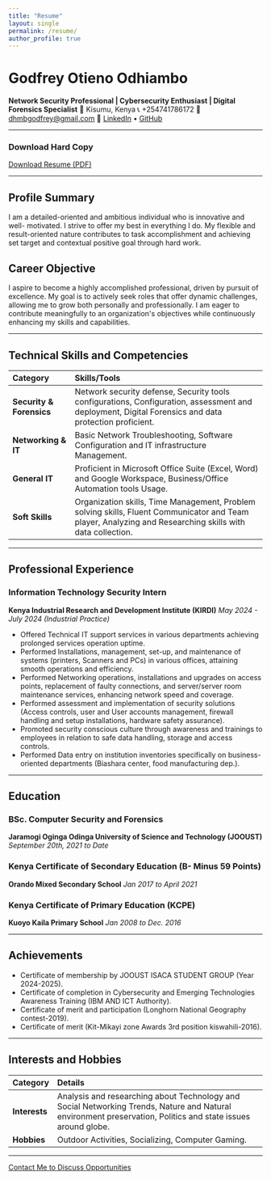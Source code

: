 ```yaml
---
title: "Resume"
layout: single
permalink: /resume/
author_profile: true
---
```

# Godfrey Otieno Odhiambo

**Network Security Professional | Cybersecurity Enthusiast | Digital Forensics Specialist**
📍 Kisumu, Kenya
📞 +254741786172
📧 [dhmbgodfrey@gmail.com](mailto:dhmbgodfrey@gmail.com)
🔗 [LinkedIn](https://www.linkedin.com/in/ogodfreyotieno) • [GitHub](https://github.com/T4godfrey)

---

### Download Hard Copy

<a href="/assets/documents/Godfrey_Otieno_Resume.pdf" class="btn btn--primary" download="Godfrey_Otieno_Resume.pdf">
    <i class="fas fa-file-download"></i> Download Resume (PDF)
</a>

---

## Profile Summary

I am a detailed-oriented and ambitious individual who is innovative and well- motivated. I strive to offer my best in everything I do. My flexible and result-oriented nature contributes to task accomplishment and achieving set target and contextual positive goal through hard work.

## Career Objective

I aspire to become a highly accomplished professional, driven by pursuit of excellence. My goal is to actively seek roles that offer dynamic challenges, allowing me to grow both personally and professionally. I am eager to contribute meaningfully to an organization's objectives while continuously enhancing my skills and capabilities.

---

## Technical Skills and Competencies

| Category | Skills/Tools |
| :--- | :--- |
| **Security & Forensics** | Network security defense, Security tools configurations, Configuration, assessment and deployment, Digital Forensics and data protection proficient. |
| **Networking & IT** | Basic Network Troubleshooting, Software Configuration and IT infrastructure Management. |
| **General IT** | Proficient in Microsoft Office Suite (Excel, Word) and Google Workspace, Business/Office Automation tools Usage. |
| **Soft Skills** | Organization skills, Time Management, Problem solving skills, Fluent Communicator and Team player, Analyzing and Researching skills with data collection. |

---

## Professional Experience

### Information Technology Security Intern
**Kenya Industrial Research and Development Institute (KIRDI)**
*May 2024 - July 2024 (Industrial Practice)*

* Offered Technical IT support services in various departments achieving prolonged services operation uptime.
* Performed Installations, management, set-up, and maintenance of systems (printers, Scanners and PCs) in various offices, attaining smooth operations and efficiency.
* Performed Networking operations, installations and upgrades on access points, replacement of faulty connections, and server/server room maintenance services, enhancing network speed and coverage.
* Performed assessment and implementation of security solutions (Access controls, user and User accounts management, firewall handling and setup installations, hardware safety assurance).
* Promoted security conscious culture through awareness and trainings to employees in relation to safe data handling, storage and access controls.
* Performed Data entry on institution inventories specifically on business-oriented departments (Biashara center, food manufacturing dep.).

---

## Education

### BSc. Computer Security and Forensics
**Jaramogi Oginga Odinga University of Science and Technology (JOOUST)**
*September 20th, 2021 to Date*

### Kenya Certificate of Secondary Education (B- Minus 59 Points)
**Orando Mixed Secondary School**
*Jan 2017 to April 2021*

### Kenya Certificate of Primary Education (KCPE)
**Kuoyo Kaila Primary School**
*Jan 2008 to Dec. 2016*

---

## Achievements

* Certificate of membership by JOOUST ISACA STUDENT GROUP (Year 2024-2025).
* Certificate of completion in Cybersecurity and Emerging Technologies Awareness Training (IBM AND ICT Authority).
* Certificate of merit and participation (Longhorn National Geography contest-2019).
* Certificate of merit (Kit-Mikayi zone Awards 3rd position kiswahili-2016).

---

## Interests and Hobbies

| Category | Details |
| :--- | :--- |
| **Interests** | Analysis and researching about Technology and Social Networking Trends, Nature and Natural environment preservation, Politics and state issues around globe. |
| **Hobbies** | Outdoor Activities, Socializing, Computer Gaming. |

---

[Contact Me to Discuss Opportunities](/contact/)
